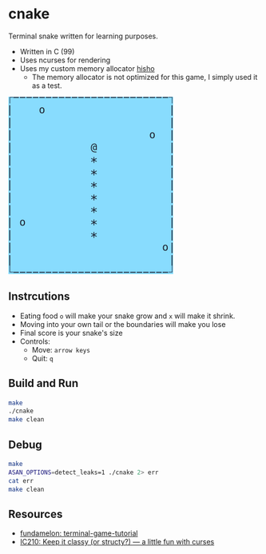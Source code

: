# cnake

Terminal snake written for learning purposes.
- Written in C (99)
- Uses ncurses for rendering
- Uses my custom memory allocator [hisho](https://github.com/SourenP/hisho)
  - The memory allocator is not optimized for this game, I simply used it as a test.


![cnake_demo](images/cnake_demo.gif)

## Instrcutions

- Eating food `o` will make your snake grow and `x` will make it shrink.
- Moving into your own tail or the boundaries will make you lose
- Final score is your snake's size
- Controls:
    - Move: `arrow keys`
    - Quit: `q`

## Build and Run

```bash
make
./cnake
make clean
```

## Debug

```bash
make
ASAN_OPTIONS=detect_leaks=1 ./cnake 2> err
cat err
make clean
```

## Resources

- [fundamelon: terminal-game-tutorial](https://github.com/fundamelon/terminal-game-tutorial)
- [IC210: Keep it classy (or structy?) — a little fun with curses](https://www.usna.edu/Users/cs/wcbrown/courses/F16IC210/lab/l11/lab.html)
